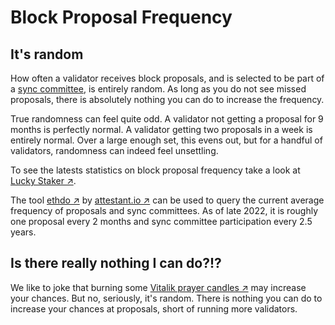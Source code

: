 # Block Proposal Frequency

## It's random

How often a validator receives block proposals, and is selected to be part of a [sync committee](../staking-glossary.md#sync-committee), is entirely random. As long as you do not see missed proposals, there is absolutely nothing you can do to increase the frequency.

True randomness can feel quite odd. A validator not getting a proposal for 9 months is perfectly normal. A validator getting two proposals in a week is entirely normal. Over a large enough set, this evens out, but for a handful of validators, randomness can indeed feel unsettling.

To see the latests statistics on block proposal frequency take a look at [Lucky Staker ↗](https://luckystaker.com/home).

The tool [ethdo ↗](https://github.com/wealdtech/ethdo) by [attestant.io ↗](https://www.attestant.io) can be used to query the current average frequency of proposals and sync committees. As of late 2022, it is roughly one proposal every 2 months and sync committee participation every 2.5 years.

## Is there really nothing I can do?!?

We like to joke that burning some [Vitalik prayer candles ↗](https://www.etsy.com/listing/993553315/vitalik-buterin-prayer-candle-ethereum) may increase your chances. But no, seriously, it's random. There is nothing you can do to increase your chances at proposals, short of running more validators.
